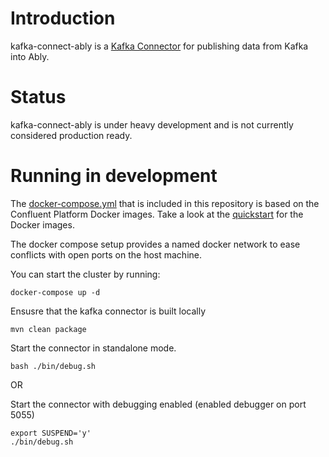 # Introduction


kafka-connect-ably is a [Kafka Connector](http://kafka.apache.org/documentation.html#connect)
for publishing data from Kafka into Ably.

# Status

kafka-connect-ably is under heavy development and is not currently considered production ready.

# Running in development


The [docker-compose.yml](docker-compose.yml) that is included in this repository is based on the Confluent Platform Docker images.
Take a look at the [quickstart](http://docs.confluent.io/current/cp-docker-images/docs/quickstart.html#getting-started-with-docker-client)
for the Docker images.


The docker compose setup provides a named docker network to ease conflicts with open ports on the host machine.

You can start the cluster by running:

```
docker-compose up -d
```

Ensusre that the kafka connector is built locally

```
mvn clean package
```

Start the connector in standalone mode.

```
bash ./bin/debug.sh
```

OR

Start the connector with debugging enabled (enabled debugger on port 5055)

```
export SUSPEND='y'
./bin/debug.sh
```
